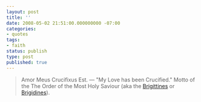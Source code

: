 ```yaml
---
layout: post
title: ''
date: 2008-05-02 21:51:00.000000000 -07:00
categories:
- quotes
tags:
- faith
status: publish
type: post
published: true
---
```

> Amor Meus Crucifixus Est.
&mdash; "My Love has been Crucified."  Motto of the The Order of the Most Holy Saviour (aka the <a href="http://www.brigittine.org" target="_blank">Brigittines</a> or <a href="http://www.brigidine.org" target="_blank">Brigidines</a>).
